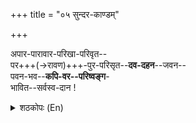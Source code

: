 +++
title = "०५ सुन्दर-काण्डम्"

+++

अपार-पारावार-परिखा-परिवृत--  
पर+++(→रावण)+++-पुर-परिसृत--**दव-दहन**--जवन--  
पवन-भव--**कपि-वर--परिष्वङ्ग**-  
भावित--सर्वस्व-दान !  

<details><summary>शठकोपः (En)</summary>

Raama's power to bless one with every kind of Iswaryam including Moksham is covered by Swami Desikan here.

O Lord, who embraced HanumAn with joy over the good tidings of locating Sita's place of incarceration by the evil RAvaNA and for bringing back the KaNaiAzhi as Sita’s token of her love for Raama! Hail to Thee! Hail to Thee! You expressed your special affection to the successful HanumAn, who jumped over the ocean with great velocity. That ocean served as a formidable moat for the kingdom of RAvaNA to prevent anyone from entering the kingdom with ease. You held Hanuman tightly in your arm for returning safely with good news after setting the city of Lankha on fire with audacity and giving RAvaNA a taste of things to come. The fire set by HanumAn spread like wild fire and destroyed a significant section of the capital of RAvaNA. You were so proud of HanumAn for his heroic deeds that you embraced him affectionately and through that embrace conferred on him every type of wealth and blessings (Sarvasva DhAna).
</details>

